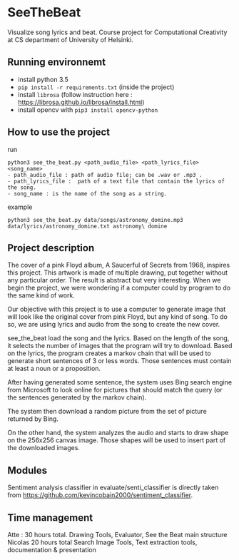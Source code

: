 # SeeTheBeat

Visualize song lyrics and beat. 
Course project for Computational Creativity at CS department of University of Helsinki.  



## Running environnemt
- install python 3.5
- ``pip install -r requirements.txt`` (inside the project)
- install ``librosa`` (follow instruction here : https://librosa.github.io/librosa/install.html)
- install opencv with ``pip3 install opencv-python`` 

## How to use the project

run

	python3 see_the_beat.py <path_audio_file> <path_lyrics_file> <song_name>
	- path_audio_file : path of audio file; can be .wav or .mp3 .
	- path_lyrics_file :  path of a text file that contain the lyrics of the song. 
	- song_name : is the name of the song as a string. 

example

	python3 see_the_beat.py data/songs/astronomy_domine.mp3 data/lyrics/astronomy_domine.txt astronomy\ domine


## Project description

The cover of a pink Floyd album, A Saucerful of Secrets from 1968, inspires this project. This artwork is made of multiple drawing, put together without any particular order. The result is abstract but very interesting. When we begin the project, we were wondering if a computer could by program to do the same kind of work. 

Our objective with this project is to use a computer to generate image that will look like the original cover from pink Floyd, but any kind of song. To do so, we are using lyrics and audio from the song to create the new cover. 

see_the_beat load the song and the lyrics. Based on the length of the song, it selects the number of images that the program will try to download. Based on the lyrics, the program creates a markov chain that will be used to generate short sentences of 3 or less words. Those sentences must contain at least a noun or a proposition. 

After having generated some sentence, the system uses Bing search engine from Microsoft to look online for pictures that should match the query (or the sentences generated by the markov chain). 

The system then download a random picture from the set of picture returned by Bing. 

On the other hand, the system analyzes the audio and starts to draw shape on the 256x256 canvas image. Those shapes will be used to insert part of the downloaded images.

 ## Modules
 Sentiment analysis classifier in evaluate/senti_classifier is directly taken from https://github.com/kevincobain2000/sentiment_classifier.
 
 ## Time management
 
 Atte : 30 hours total.
	Drawing Tools, Evaluator, See the Beat main structure
 Nicolas 20 hours total
 	Search Image Tools, Text extraction tools, documentation & presentation
 
  

